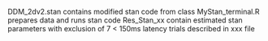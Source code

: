 DDM_2dv2.stan contains modified stan code from class
MyStan_terminal.R prepares data and runs stan code 
Res_Stan_xx contain estimated stan parameters with exclusion of 7 < 150ms latency trials described in xxx file 
